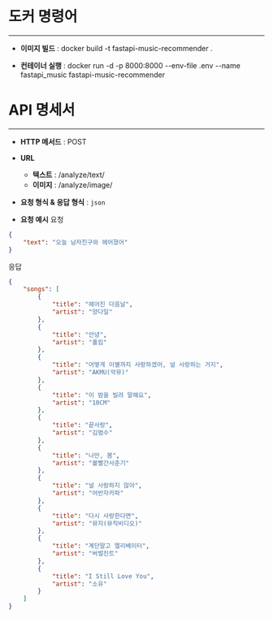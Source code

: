 # **도커 명령어**
***
- **이미지 빌드** : docker build -t fastapi-music-recommender .

- **컨테이너 실행** : docker run -d -p 8000:8000 --env-file .env --name fastapi_music fastapi-music-recommender

# **API 명세서**
***
- **HTTP 메서드** : POST

- **URL**
  - **텍스트** : /analyze/text/
  - **이미지** : /analyze/image/

- **요청 형식 & 응답 형식** : `json`

- **요청 예시**
요청
```json
{
    "text": "오늘 남자친구와 헤어졌어"
}
```

응답
```json
{
    "songs": [
        {
            "title": "헤어진 다음날",
            "artist": "양다일"
        },
        {
            "title": "안녕",
            "artist": "폴킴"
        },
        {
            "title": "어떻게 이별까지 사랑하겠어, 널 사랑하는 거지",
            "artist": "AKMU(악뮤)"
        },
        {
            "title": "이 밤을 빌려 말해요",
            "artist": "10CM"
        },
        {
            "title": "끝사랑",
            "artist": "김범수"
        },
        {
            "title": "나만, 봄",
            "artist": "볼빨간사춘기"
        },
        {
            "title": "널 사랑하지 않아",
            "artist": "어반자카파"
        },
        {
            "title": "다시 사랑한다면",
            "artist": "뮤지(뮤직비디오)"
        },
        {
            "title": "계단말고 엘리베이터",
            "artist": "버벌진트"
        },
        {
            "title": "I Still Love You",
            "artist": "소유"
        }
    ]
}
```
